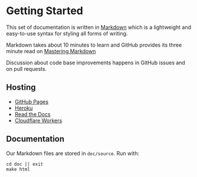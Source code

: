 # Getting Started

This set of documentation is written in [Markdown](
https://daringfireball.net/projects/markdown/syntax) which is a
lightweight and easy-to-use syntax for styling all forms of writing.

Markdown takes about 10 minutes to learn and GitHub provides its
three minute read on [Mastering Markdown](
https://guides.github.com/features/mastering-markdown/)

Discussion about code base improvements happens in GitHub issues and on pull requests.

## Hosting

- [GitHub Pages](https://pages.github.com/)
- [Heroku](https://www.heroku.com/)
- [Read the Docs](https://readthedocs.org/)
- [Cloudflare Workers](https://workers.cloudflare.com/)

## Documentation

Our Markdown files are stored in `doc/source`. Run with:

```
cd doc || exit
make html
```
